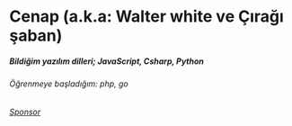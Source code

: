 # Cenap (a.k.a: Walter white ve Çırağı şaban)

##### Bildiğim yazılım dilleri; JavaScript, Csharp, Python
###### Öğrenmeye başladığım: php, go





###### [Sponsor](https://github.com/sponsors/cenapyuce/button)

